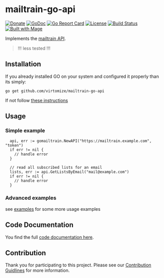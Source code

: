 # mailtrain-go-api

[![Donate](https://img.shields.io/badge/Donate-PayPal-green.svg)](https://www.paypal.com/cgi-bin/webscr?cmd=_s-xclick&hosted_button_id=VBXHBYFU44T5W&source=url)
[![GoDoc](https://img.shields.io/badge/godoc-reference-green.svg)](https://godoc.org/github.com/virtomize/mailtrain-go-api)
[![Go Report Card](https://goreportcard.com/badge/github.com/virtomize/mailtrain-go-api)](https://goreportcard.com/report/github.com/virtomize/mailtrain-go-api)
[![License](https://img.shields.io/badge/license-MIT-blue.svg)](https://github.com/virtomize/mailtrain-go-api/blob/master/LICENSE)
[![Build Status](https://travis-ci.com/virtomize/mailtrain-go-api.svg?branch=master)](https://travis-ci.org/virtomize/mailtrain-go-api)
[![Built with Mage](https://magefile.com/badge.svg)](https://magefile.org)

Implements the [mailtrain API](https://github.com/Mailtrain-org/mailtrain).

> !!! less tested !!!

## Installation

If you already installed GO on your system and configured it properly than its simply:

```
go get github.com/virtomize/mailtrain-go-api
```

If not follow [these instructions](https://golang.org/doc/install)

## Usage

### Simple example

```
  api, err := gomailtrain.NewAPI("https://mailtrain.example.com", "token")
  if err != nil {
    // handle error
  }

  // read all subscribed lists for an email
  lists, err := api.GetListsByEmail("mail@example.com")
  if err != nil {
    // handle error
  }
```

### Advanced examples

see [examples](https://github.com/virtomize/mailtrain-go-api/tree/master/examples) for some more usage examples

## Code Documentation

You find the full [code documentation here](https://godoc.org/github.com/virtomize/mailtrain-go-api).

## Contribution

Thank you for participating to this project.
Please see our [Contribution Guidlines](https://github.com/virtomize/mailtrain-go-api/blob/master/CONTRIBUTING.md) for more information.
